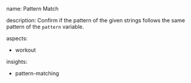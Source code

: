 name: Pattern Match

description: Confirm if the pattern of the given strings follows the same pattern of the `pattern` variable.

aspects:
  - workout

insights:
  - pattern-matching
